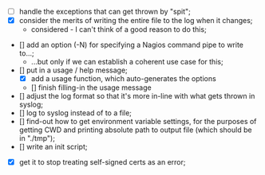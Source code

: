  - [ ] handle the exceptions that can get thrown by "spit";
 - [X] consider the merits of writing the entire file to the log when it changes;
   - considered - I can't think of a good reason to do this;
 - [] add an option (-N) for specifying a Nagios command pipe to write to...;
   - ...but only if we can establish a coherent use case for this;
 - [] put in a usage / help message;
   - [X] add a usage function, which auto-generates the options
   - [] finish filling-in the usage message
 - [] adjust the log format so that it's more in-line with what gets thrown in syslog;
 - [] log to syslog instead of to a file;
 - [] find-out how to get environment variable settings, for the purposes of
   getting CWD and printing absolute path to output file (which should be in "./tmp");
 - [] write an init script;
 - [X] get it to stop treating self-signed certs as an error;

